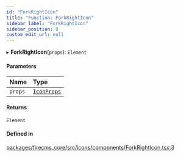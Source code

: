 ```yaml
---
id: "ForkRightIcon"
title: "Function: ForkRightIcon"
sidebar_label: "ForkRightIcon"
sidebar_position: 0
custom_edit_url: null
---
```


▸ **ForkRightIcon**(`props`): `Element`

#### Parameters

| Name | Type |
| :------ | :------ |
| `props` | [`IconProps`](../types/IconProps.md) |

#### Returns

`Element`

#### Defined in

[packages/firecms_core/src/icons/components/ForkRightIcon.tsx:3](https://github.com/FireCMSco/firecms/blob/d45f3739/packages/firecms_core/src/icons/components/ForkRightIcon.tsx#L3)
